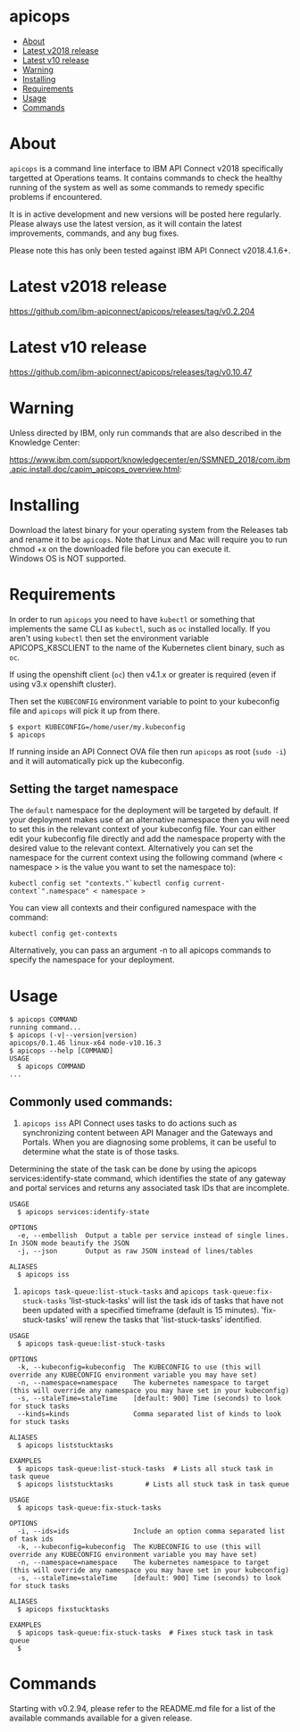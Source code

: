 apicops
===============

<!-- toc -->
* [About](#about)
* [Latest v2018 release](#latest-v2018-release)
* [Latest v10 release](#latest-v10-release)
* [Warning](#warning)
* [Installing](#installing)
* [Requirements](#requirements)
* [Usage](#usage)
* [Commands](#commands)
<!-- tocstop -->

# About
`apicops` is a command line interface to IBM API Connect v2018 specifically targetted at Operations teams. It contains commands to check the healthy running of the system as well as some commands to remedy specific problems if encountered.

It is in active development and new versions will be posted here regularly. Please always use the latest version, as it will contain the latest improvements, commands, and any bug fixes.

Please note this has only been tested against IBM API Connect v2018.4.1.6+.

# Latest v2018 release

https://github.com/ibm-apiconnect/apicops/releases/tag/v0.2.204

# Latest v10 release

https://github.com/ibm-apiconnect/apicops/releases/tag/v0.10.47


# Warning

Unless directed by IBM, only run commands that are also described in the Knowledge Center:

https://www.ibm.com/support/knowledgecenter/en/SSMNED_2018/com.ibm.apic.install.doc/capim_apicops_overview.html: 


# Installing
Download the latest binary for your operating system from the Releases tab and rename it to be `apicops`. Note that Linux and Mac will require you to run chmod +x on the downloaded file before you can execute it.  
Windows OS is NOT supported.

# Requirements
In order to run `apicops` you need to have `kubectl` or something that implements the same CLI as `kubectl`, such as `oc` installed locally. If you aren't using `kubectl` then set the environment variable APICOPS_K8SCLIENT to the name of the Kubernetes client binary, such as `oc`.

If using the openshift client (`oc`) then v4.1.x or greater is required (even if using v3.x openshift cluster).

Then set the `KUBECONFIG` environment variable to point to your kubeconfig file and `apicops` will pick it up from there.

```sh-session
$ export KUBECONFIG=/home/user/my.kubeconfig
$ apicops
```

If running inside an API Connect OVA file then run `apicops` as root (`sudo -i`) and it will automatically pick up the kubeconfig.

## Setting the target namespace

The `default` namespace for the deployment will be targeted by default. If your deployment makes use of an alternative namespace then you will need to set this in the relevant context of your kubeconfig file.
Your can either edit your kubeconfig file directly and add the namespace property with the desired value to the relevant context.
Alternatively you can set the namespace for the current context using the following command (where < namespace > is the value you want to set the namespace to):
```
kubectl config set "contexts."`kubectl config current-context`".namespace" < namespace >
```
You can view all contexts and their configured namespace with the command:
```
kubectl config get-contexts
```
Alternatively, you can pass an argument -n <your namespace here> to all apicops commands to specify the namespace for your deployment.  

# Usage
```sh-session
$ apicops COMMAND
running command...
$ apicops (-v|--version|version)
apicops/0.1.46 linux-x64 node-v10.16.3
$ apicops --help [COMMAND]
USAGE
  $ apicops COMMAND
...
```

## Commonly used commands:
1. `apicops iss`
API Connect uses tasks to do actions such as synchronizing content between API Manager and the Gateways and Portals. When you are diagnosing some problems, it can be useful to determine what the state is of those tasks.

Determining the state of the task can be done by using the apicops services:identify-state command, which identifies the state of any gateway and portal services and returns any associated task IDs that are incomplete.
```
USAGE
  $ apicops services:identify-state

OPTIONS
  -e, --embellish  Output a table per service instead of single lines. In JSON mode beautify the JSON
  -j, --json       Output as raw JSON instead of lines/tables

ALIASES
  $ apicops iss
```

1. `apicops task-queue:list-stuck-tasks` and `apicops task-queue:fix-stuck-tasks`
'list-stuck-tasks' will list the task ids of tasks that have not been updated with a specified timeframe (default is 15 minutes).
'fix-stuck-tasks' will renew the tasks that 'list-stuck-tasks' identified.
```
USAGE
  $ apicops task-queue:list-stuck-tasks

OPTIONS
  -k, --kubeconfig=kubeconfig  The KUBECONFIG to use (this will override any KUBECONFIG environment variable you may have set)
  -n, --namespace=namespace    The kubernetes namespace to target (this will override any namespace you may have set in your kubeconfig)
  -s, --staleTime=staleTime    [default: 900] Time (seconds) to look for stuck tasks
  --kinds=kinds                Comma separated list of kinds to look for stuck tasks

ALIASES
  $ apicops liststucktasks

EXAMPLES
  $ apicops task-queue:list-stuck-tasks  # Lists all stuck task in task queue
  $ apicops liststucktasks        # Lists all stuck task in task queue
```

```
USAGE
  $ apicops task-queue:fix-stuck-tasks

OPTIONS
  -i, --ids=ids                Include an option comma separated list of task ids
  -k, --kubeconfig=kubeconfig  The KUBECONFIG to use (this will override any KUBECONFIG environment variable you may have set)
  -n, --namespace=namespace    The kubernetes namespace to target (this will override any namespace you may have set in your kubeconfig)
  -s, --staleTime=staleTime    [default: 900] Time (seconds) to look for stuck tasks

ALIASES
  $ apicops fixstucktasks

EXAMPLES
  $ apicops task-queue:fix-stuck-tasks  # Fixes stuck task in task queue
  $ 
```


# Commands
Starting with v0.2.94, please refer to the README.md file for a list of the available commands available for a given release.

